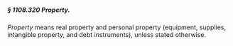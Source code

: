 ##### § 1108.320 Property. #####

*Property* means real property and personal property (equipment, supplies, intangible property, and debt instruments), unless stated otherwise.